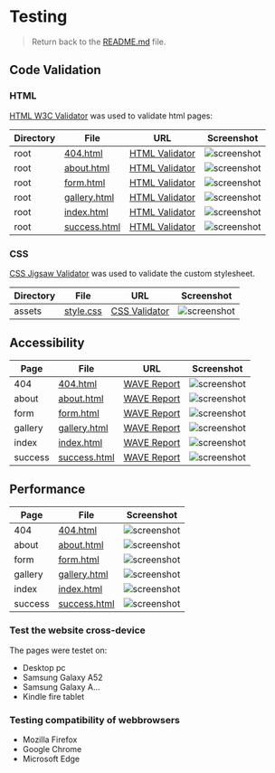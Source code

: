 # Testing

> Return back to the [README.md](README.md) file.

## Code Validation

### HTML

[HTML W3C Validator](https://validator.w3.org) was used to validate html pages:

| Directory | File | URL | Screenshot |
| --- | --- | --- | --- |
| root | [404.html](https://github.com/n4v1ds0n/custom-guitar-shop/blob/main/404.html) | [HTML Validator](https://validator.w3.org/nu/?doc=https://n4v1ds0n.github.io/custom-guitar-shop/404.html) | ![screenshot](docs/testing/html/404.png) |
| root | [about.html](https://github.com/n4v1ds0n/custom-guitar-shop/blob/main/about.html) | [HTML Validator](https://validator.w3.org/nu/?doc=https://n4v1ds0n.github.io/custom-guitar-shop/about.html) | ![screenshot](docs/testing/html/about.png) |
| root | [form.html](https://github.com/n4v1ds0n/custom-guitar-shop/blob/main/form.html) | [HTML Validator](https://validator.w3.org/nu/?doc=https://n4v1ds0n.github.io/custom-guitar-shop/form.html) | ![screenshot](docs/testing/html/form.png) |
| root | [gallery.html](https://github.com/n4v1ds0n/custom-guitar-shop/blob/main/gallery.html) | [HTML Validator](https://validator.w3.org/nu/?doc=https://n4v1ds0n.github.io/custom-guitar-shop/gallery.html) | ![screenshot](docs/testing/html/gallery.png) |
| root | [index.html](https://github.com/n4v1ds0n/custom-guitar-shop/blob/main/index.html) | [HTML Validator](https://validator.w3.org/nu/?doc=https://n4v1ds0n.github.io/custom-guitar-shop/index.html) | ![screenshot](docs/testing/html/index.png) |
| root | [success.html](https://github.com/n4v1ds0n/custom-guitar-shop/blob/main/success.html) | [HTML Validator](https://validator.w3.org/nu/?doc=https://n4v1ds0n.github.io/custom-guitar-shop/success.html) | ![screenshot](docs/testing/html/success.png) |


### CSS

[CSS Jigsaw Validator](https://jigsaw.w3.org/css-validator) was used to validate the custom stylesheet.

| Directory | File | URL | Screenshot |
| --- | --- | --- | --- |
| assets | [style.css](https://github.com/n4v1ds0n/custom-guitar-shop/blob/main/assets/css/style.css) | [CSS Validator](https://jigsaw.w3.org/css-validator/validator?uri=https://n4v1ds0n.github.io/custom-guitar-shop) | ![screenshot](docs/testing/css/style.png) |

## Accessibility

| Page | File | URL | Screenshot |
| --- | --- | --- | --- |
| 404 | [404.html](https://github.com/n4v1ds0n/custom-guitar-shop/blob/main/404.html)| [WAVE Report](https://wave.webaim.org/report#/https://n4v1ds0n.github.io/custom-guitar-shop/404)| ![screenshot](docs/testing/access/404.png) |
| about | [about.html](https://github.com/n4v1ds0n/custom-guitar-shop/blob/main/about.html)| [WAVE Report](https://wave.webaim.org/report#/https://n4v1ds0n.github.io/custom-guitar-shop/about.html)| ![screenshot](docs/testing/access/about.png) |
| form | [form.html](https://github.com/n4v1ds0n/custom-guitar-shop/blob/main/form.html)| [WAVE Report](https://wave.webaim.org/report#/https://n4v1ds0n.github.io/custom-guitar-shop/form.html)| ![screenshot](docs/testing/access/form.png) |
| gallery | [gallery.html](https://github.com/n4v1ds0n/custom-guitar-shop/blob/main/gallery.html)| [WAVE Report](https://wave.webaim.org/report#/https://n4v1ds0n.github.io/custom-guitar-shop/gallery.html)| ![screenshot](docs/testing/access/gallery.png) |
| index | [index.html](https://github.com/n4v1ds0n/custom-guitar-shop/blob/main/index.html)| [WAVE Report](https://wave.webaim.org/report#/https://n4v1ds0n.github.io/custom-guitar-shop/index.html)| ![screenshot](docs/testing/access/index.png) |
| success | [success.html](https://github.com/n4v1ds0n/custom-guitar-shop/blob/main/success.html)| [WAVE Report](https://wave.webaim.org/report#/https://n4v1ds0n.github.io/custom-guitar-shop/success.html)| ![screenshot](docs/testing/access/success.png) |


## Performance

| Page | File | Screenshot |
| --- | --- | --- |
| 404 | [404.html](https://github.com/n4v1ds0n/custom-guitar-shop/blob/main/404.html)| ![screenshot](docs/testing/perf/404.png) |
| about | [about.html](https://github.com/n4v1ds0n/custom-guitar-shop/blob/main/about.html)| ![screenshot](docs/testing/perf/about.png) |
| form | [form.html](https://github.com/n4v1ds0n/custom-guitar-shop/blob/main/form.html)| ![screenshot](docs/testing/perf/form.png) |
| gallery | [gallery.html](https://github.com/n4v1ds0n/custom-guitar-shop/blob/main/gallery.html)| ![screenshot](docs/testing/perf/gallery.png) |
| index | [index.html](https://github.com/n4v1ds0n/custom-guitar-shop/blob/main/index.html)| ![screenshot](docs/testing/perf/index.png) |
| success | [success.html](https://github.com/n4v1ds0n/custom-guitar-shop/blob/main/success.html)| ![screenshot](docs/testing/perf/success.png) |

### Test the website cross-device
The pages were testet on:
- Desktop pc
- Samsung Galaxy A52
- Samsung Galaxy A...
- Kindle fire tablet

### Testing compatibility of webbrowsers

- Mozilla Firefox
- Google Chrome
- Microsoft Edge